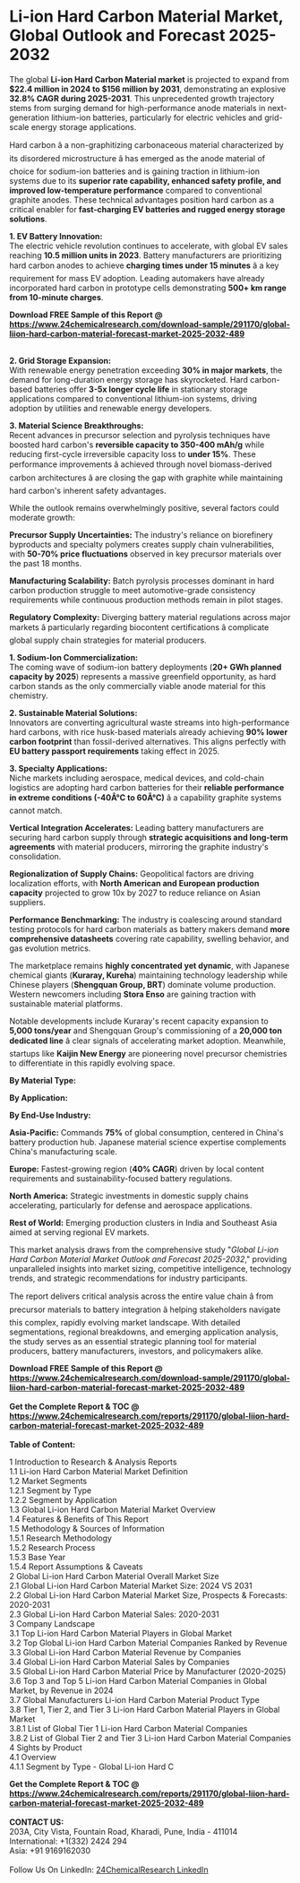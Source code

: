 <h1>Li-ion Hard Carbon Material Market, Global Outlook and Forecast 2025-2032</h1><p>The global <strong>Li-ion Hard Carbon Material market</strong> is projected to expand from <strong>$22.4 million in 2024 to $156 million by 2031</strong>, demonstrating an explosive <strong>32.8% CAGR during 2025-2031</strong>. This unprecedented growth trajectory stems from surging demand for high-performance anode materials in next-generation lithium-ion batteries, particularly for electric vehicles and grid-scale energy storage applications.</p><p>Hard carbon â a non-graphitizing carbonaceous material characterized by its disordered microstructure â has emerged as the anode material of choice for sodium-ion batteries and is gaining traction in lithium-ion systems due to its <strong>superior rate capability, enhanced safety profile, and improved low-temperature performance</strong> compared to conventional graphite anodes. These technical advantages position hard carbon as a critical enabler for <strong>fast-charging EV batteries and rugged energy storage solutions</strong>.</p><p><strong>1. EV Battery Innovation:</strong><br>
The electric vehicle revolution continues to accelerate, with global EV sales reaching <strong>10.5 million units in 2023</strong>. Battery manufacturers are prioritizing hard carbon anodes to achieve <strong>charging times under 15 minutes</strong> â a key requirement for mass EV adoption. Leading automakers have already incorporated hard carbon in prototype cells demonstrating <strong>500+ km range from 10-minute charges</strong>.</p><div><b>Download FREE Sample of this Report @ 
            <a href="https://www.24chemicalresearch.com/download-sample/291170/global-liion-hard-carbon-material-forecast-market-2025-2032-489">
            https://www.24chemicalresearch.com/download-sample/291170/global-liion-hard-carbon-material-forecast-market-2025-2032-489</a></b></div><br><p><strong>2. Grid Storage Expansion:</strong><br>
With renewable energy penetration exceeding <strong>30% in major markets</strong>, the demand for long-duration energy storage has skyrocketed. Hard carbon-based batteries offer <strong>3-5x longer cycle life</strong> in stationary storage applications compared to conventional lithium-ion systems, driving adoption by utilities and renewable energy developers.</p><p><strong>3. Material Science Breakthroughs:</strong><br>
Recent advances in precursor selection and pyrolysis techniques have boosted hard carbon's <strong>reversible capacity to 350-400 mAh/g</strong> while reducing first-cycle irreversible capacity loss to <strong>under 15%</strong>. These performance improvements â achieved through novel biomass-derived carbon architectures â are closing the gap with graphite while maintaining hard carbon's inherent safety advantages.</p><p>While the outlook remains overwhelmingly positive, several factors could moderate growth:</p><p><strong>Precursor Supply Uncertainties:</strong> The industry's reliance on biorefinery byproducts and specialty polymers creates supply chain vulnerabilities, with <strong>50-70% price fluctuations</strong> observed in key precursor materials over the past 18 months.</p><p><strong>Manufacturing Scalability:</strong> Batch pyrolysis processes dominant in hard carbon production struggle to meet automotive-grade consistency requirements while continuous production methods remain in pilot stages.</p><p><strong>Regulatory Complexity:</strong> Diverging battery material regulations across major markets â particularly regarding biocontent certifications â complicate global supply chain strategies for material producers.</p><p><strong>1. Sodium-Ion Commercialization:</strong><br>
The coming wave of sodium-ion battery deployments (<strong>20+ GWh planned capacity by 2025</strong>) represents a massive greenfield opportunity, as hard carbon stands as the only commercially viable anode material for this chemistry.</p><p><strong>2. Sustainable Material Solutions:</strong><br>
Innovators are converting agricultural waste streams into high-performance hard carbons, with rice husk-based materials already achieving <strong>90% lower carbon footprint</strong> than fossil-derived alternatives. This aligns perfectly with <strong>EU battery passport requirements</strong> taking effect in 2025.</p><p><strong>3. Specialty Applications:</strong><br>
Niche markets including aerospace, medical devices, and cold-chain logistics are adopting hard carbon batteries for their <strong>reliable performance in extreme conditions (-40Â°C to 60Â°C)</strong> â a capability graphite systems cannot match.</p><p><strong>Vertical Integration Accelerates:</strong> Leading battery manufacturers are securing hard carbon supply through <strong>strategic acquisitions and long-term agreements</strong> with material producers, mirroring the graphite industry's consolidation.</p><p><strong>Regionalization of Supply Chains:</strong> Geopolitical factors are driving localization efforts, with <strong>North American and European production capacity</strong> projected to grow 10x by 2027 to reduce reliance on Asian suppliers.</p><p><strong>Performance Benchmarking:</strong> The industry is coalescing around standard testing protocols for hard carbon materials as battery makers demand <strong>more comprehensive datasheets</strong> covering rate capability, swelling behavior, and gas evolution metrics.</p><p>The marketplace remains <strong>highly concentrated yet dynamic</strong>, with Japanese chemical giants (<strong>Kuraray, Kureha</strong>) maintaining technology leadership while Chinese players (<strong>Shengquan Group, BRT</strong>) dominate volume production. Western newcomers including <strong>Stora Enso</strong> are gaining traction with sustainable material platforms.</p><p>Notable developments include Kuraray's recent capacity expansion to <strong>5,000 tons/year</strong> and Shengquan Group's commissioning of a <strong>20,000 ton dedicated line</strong> â clear signals of accelerating market adoption. Meanwhile, startups like <strong>Kaijin New Energy</strong> are pioneering novel precursor chemistries to differentiate in this rapidly evolving space.</p><p><strong>By Material Type:</strong></p><p><strong>By Application:</strong></p><p><strong>By End-Use Industry:</strong></p><p><strong>Asia-Pacific:</strong> Commands <strong>75%</strong> of global consumption, centered in China's battery production hub. Japanese material science expertise complements China's manufacturing scale.</p><p><strong>Europe:</strong> Fastest-growing region (<strong>40% CAGR</strong>) driven by local content requirements and sustainability-focused battery regulations.</p><p><strong>North America:</strong> Strategic investments in domestic supply chains accelerating, particularly for defense and aerospace applications.</p><p><strong>Rest of World:</strong> Emerging production clusters in India and Southeast Asia aimed at serving regional EV markets.</p><p>This market analysis draws from the comprehensive study "<em>Global Li-ion Hard Carbon Material Market Outlook and Forecast 2025-2032</em>," providing unparalleled insights into market sizing, competitive intelligence, technology trends, and strategic recommendations for industry participants.</p><p>The report delivers critical analysis across the entire value chain â from precursor materials to battery integration â helping stakeholders navigate this complex, rapidly evolving market landscape. With detailed segmentations, regional breakdowns, and emerging application analysis, the study serves as an essential strategic planning tool for material producers, battery manufacturers, investors, and policymakers alike.</p><div><b>Download FREE Sample of this Report @ 
            <a href="https://www.24chemicalresearch.com/download-sample/291170/global-liion-hard-carbon-material-forecast-market-2025-2032-489">
            https://www.24chemicalresearch.com/download-sample/291170/global-liion-hard-carbon-material-forecast-market-2025-2032-489</a></b></div><br><div><b>Get the Complete Report & TOC @ 
            <a href="https://www.24chemicalresearch.com/reports/291170/global-liion-hard-carbon-material-forecast-market-2025-2032-489">
            https://www.24chemicalresearch.com/reports/291170/global-liion-hard-carbon-material-forecast-market-2025-2032-489</a></b></div><br>
            <b>Table of Content:</b><p>1 Introduction to Research & Analysis Reports<br />
 1.1 Li-ion Hard Carbon Material Market Definition<br />
 1.2 Market Segments<br />
 1.2.1 Segment by Type<br />
 1.2.2 Segment by Application<br />
 1.3 Global Li-ion Hard Carbon Material Market Overview<br />
 1.4 Features & Benefits of This Report<br />
 1.5 Methodology & Sources of Information<br />
 1.5.1 Research Methodology<br />
 1.5.2 Research Process<br />
 1.5.3 Base Year<br />
 1.5.4 Report Assumptions & Caveats<br />
2 Global Li-ion Hard Carbon Material Overall Market Size<br />
 2.1 Global Li-ion Hard Carbon Material Market Size: 2024 VS 2031<br />
 2.2 Global Li-ion Hard Carbon Material Market Size, Prospects & Forecasts: 2020-2031<br />
 2.3 Global Li-ion Hard Carbon Material Sales: 2020-2031<br />
3 Company Landscape<br />
 3.1 Top Li-ion Hard Carbon Material Players in Global Market<br />
 3.2 Top Global Li-ion Hard Carbon Material Companies Ranked by Revenue<br />
 3.3 Global Li-ion Hard Carbon Material Revenue by Companies<br />
 3.4 Global Li-ion Hard Carbon Material Sales by Companies<br />
 3.5 Global Li-ion Hard Carbon Material Price by Manufacturer (2020-2025)<br />
 3.6 Top 3 and Top 5 Li-ion Hard Carbon Material Companies in Global Market, by Revenue in 2024<br />
 3.7 Global Manufacturers Li-ion Hard Carbon Material Product Type<br />
 3.8 Tier 1, Tier 2, and Tier 3 Li-ion Hard Carbon Material Players in Global Market<br />
 3.8.1 List of Global Tier 1 Li-ion Hard Carbon Material Companies<br />
 3.8.2 List of Global Tier 2 and Tier 3 Li-ion Hard Carbon Material Companies<br />
4 Sights by Product<br />
 4.1 Overview<br />
 4.1.1 Segment by Type - Global Li-ion Hard C</p><div><b>Get the Complete Report & TOC @ 
            <a href="https://www.24chemicalresearch.com/reports/291170/global-liion-hard-carbon-material-forecast-market-2025-2032-489">
            https://www.24chemicalresearch.com/reports/291170/global-liion-hard-carbon-material-forecast-market-2025-2032-489</a></b></div><br><b>CONTACT US:</b><br>
            203A, City Vista, Fountain Road, Kharadi, Pune, India - 411014<br>
            International: +1(332) 2424 294<br>
            Asia: +91 9169162030 <br><br>
            Follow Us On LinkedIn: <a href="https://www.linkedin.com/company/24chemicalresearch/">24ChemicalResearch LinkedIn</a>